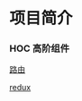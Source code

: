 # 项目简介

### HOC 高阶组件

[路由](https://github.com/lucianLY/react-family/tree/master/src/router)

[redux](https://github.com/lucianLY/react-family/tree/master/src/redux)
